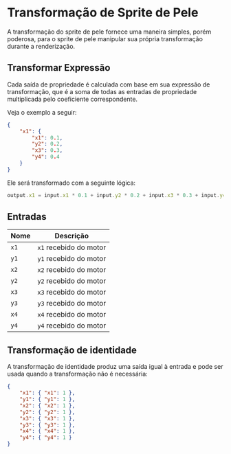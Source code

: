 # Transformação de Sprite de Pele

A transformação do sprite de pele fornece uma maneira simples, porém poderosa, para o sprite de pele manipular sua própria transformação durante a renderização.

## Transformar Expressão

Cada saída de propriedade é calculada com base em sua expressão de transformação, que é a soma de todas as entradas de propriedade multiplicada pelo coeficiente correspondente.

Veja o exemplo a seguir:

```json
{
    "x1": {
        "x1": 0.1,
        "y2": 0.2,
        "x3": 0.3,
        "y4": 0.4
    }
}
```

Ele será transformado com a seguinte lógica:

```ts
output.x1 = input.x1 * 0.1 + input.y2 * 0.2 + input.x3 * 0.3 + input.y4 * 0.4
```

## Entradas

Nome | Descrição
--- | ---
`x1` | `x1` recebido do motor
`y1` | `y1` recebido do motor
`x2` | `x2` recebido do motor
`y2` | `y2` recebido do motor
`x3` | `x3` recebido do motor
`y3` | `y3` recebido do motor
`x4` | `x4` recebido do motor
`y4` | `y4` recebido do motor

## Transformação de identidade

A transformação de identidade produz uma saída igual à entrada e pode ser usada quando a transformação não é necessária:

```json
{
    "x1": { "x1": 1 },
    "y1": { "y1": 1 },
    "x2": { "x2": 1 },
    "y2": { "y2": 1 },
    "x3": { "x3": 1 },
    "y3": { "y3": 1 },
    "x4": { "x4": 1 },
    "y4": { "y4": 1 }
}
```
